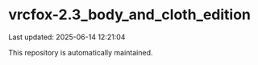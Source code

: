 # vrcfox-2.3_body_and_cloth_edition

Last updated: 2025-06-14 12:21:04

This repository is automatically maintained.

